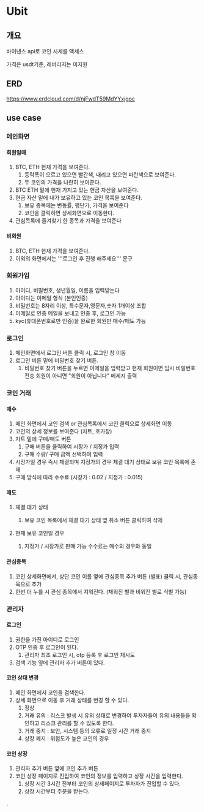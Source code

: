 # Ubit

## 개요

바이낸스 api로 코인 시세를 액세스

가격은 usdt기준, 레버리지는 미지원


## ERD
https://www.erdcloud.com/d/njFwdT59MdYYxjgoc



## use case

### 메인화면

#### 회원일때

1. BTC, ETH 현재 가격을 보여준다.
   1. 등락폭이 오르고 있으면 빨간색, 내리고 있으면 파란색으로 보여준다.
   2. 두 코인의 가격을 나란히 보여준다.
2. BTC ETH 밑에 현재 가지고 있는 현금 자산을 보여준다.
3. 현금 자산 밑에 내가 보유하고 있는 코인 목록을 보여준다.
   1. 보유 종목에는 변동률, 평단가, 가격을 보여준다
   2. 코인을 클릭하면 상세화면으로 이동한다.
4. 관심목록에 즐겨찾기 한 종목과 가격을 보여준다

#### 비회원

1. BTC, ETH 현재 가격을 보여준다.
2. 이외의 화면에서는 '''로그인 후 진행 해주세요''' 문구


### 회원가입

1. 아이디, 비밀번호, 생년월일, 이름을 입력받는다
  1. 아이디는 이메일 형식 (본인인증)
  2. 비밀번호는 8자리 이상, 특수문자,영문자,숫자 1개이상 조합
2. 이메일로 인증 메일을 보내고 인증 후, 로그인 가능
3. kyc(휴대폰번호로만 인증)을 완료한 회원만 매수/매도 가능


### 로그인
1. 메인화면에서 로그인 버튼 클릭 시, 로그인 창 이동
2. 로그인 버튼 밑에 비밀번호 찾기 버튼.
   1. 비밀번호 찾기 버튼을 누르면 이메일을 입력받고 현재 회원이면 임시 비밀번호 전송 회원이 아니면 "회원이 아닙니다" 메세지 출력



### 코인 거래



#### 매수

1. 메인 화면에서 코인 검색 or 관심목록에서 코인 클릭으로 상세화면 이동 
2. 코인의 상세 정보를 보여준다 (차트, 호가창)
3. 차트 밑에 구매/매도 버튼
   1. 구매 버튼을 클릭하여 시장가 / 지정가 입력
   2. 구매 수량/ 구매 금액 선택하여 입력
4. 시장가일 경우 즉시 체결되며 지정가의 경우 체결 대기 상태로 보유 코인 목록에 존재
5. 구매 방식에 따라  수수료 (시장가 : 0.02 / 지정가 : 0.015)




#### 매도
1. 체결 대기 상태
   1. 보유 코인 목록에서 체결 대기 상태 옆 취소 버튼 클릭하여 삭제
   
2. 현재 보유 코인일 경우
   1. 지정가 / 시장가로 판매 가능 수수료는 매수의 경우와 동일





#### 관심종목

1. 코인 상세화면에서, 상단 코인 이름 옆에 관심종목 추가 버튼 (별표) 클릭 시, 관심종목으로 추가
2. 한번 더 누를 시 관심 종목에서 지워진다. (채워진 별과 비워진 별로 식별 가능)



### 관리자

#### 로그인
1. 권한을 가진 아이디로 로그인
2. OTP 인증 후 로그인이 된다.
   1. 관리자 최초 로그인 시, otp 등록 후 로그인 재시도
3. 검색 기능 옆에 관리자 추가 버튼이 있다.



#### 코인 상태 변경
1. 메인 화면에서 코인을 검색한다.
2. 상세 화면으로 이동 후 거래 상태를 변경 할 수 있다.
   1. 정상
   2. 거래 유의 : 리스크 발생 시 유의 상태로 변경하여 투자자들이 유의 내용들을 확인하고 리스크 관리를 할 수 있도록 한다.
   3. 거래 중지 : 보안, 시스템 등의 오류로 일정 시간 거래 중지
   4. 상장 폐지 : 위험도가 높은 코인의 경우


#### 코인 상장
1. 관리자 추가 버튼 옆에 코인 추가 버튼
2. 코인 상장 페이지로 진입하여 코인의 정보를 입력하고 상장 시간을 입력한다.
   1. 상장 시간 3시간 전부터 코인의 상세페이지로 투자자가 진입할 수 있다.
   2. 상장 시간부터 주문을 받는다.

.









